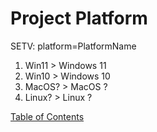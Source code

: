 # Project Platform

SETV: platform=PlatformName

1. Win11 > Windows 11
1. Win10 > Windows 10
1. MacOS? > MacOS ?
2. Linux? > Linux ?

[Table of Contents](README.md)
